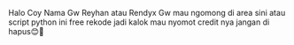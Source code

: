 Halo Coy Nama Gw Reyhan atau Rendyx
Gw mau ngomong di area sini atau script python ini free rekode jadi kalok mau nyomot credit nya jangan di hapus😊🤨